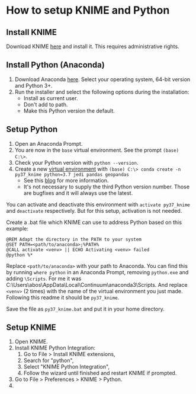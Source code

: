 # How to setup KNIME and Python
## Install KNIME
Download KNIME [here](https://www.knime.com/downloads/download-knime) and install it. This requires administrative rights.

## Install Python (Anaconda)
1. Download Anaconda [here](https://www.anaconda.com/distribution/#download-section). Select your operating system, 64-bit version and Python 3+.
1. Run the installer and select the following options during the installation:
    * Install as current user.
    * Don't add to path.
    * Make this Python version the default.

## Setup Python
1. Open an Anaconda Prompt.
1. You are now in the `base` virtual environment. See the prompt `(base) C:\>`.
1. Check your Python version with `python --version`.
1. Create a new [virtual environment](https://conda.io/projects/conda/en/latest/user-guide/tasks/manage-environments.html) with
```(base) C:\> conda create -n py37_knime python=3.7 jedi pandas geopandas```
    * See this [blog](https://www.knime.com/blog/setting-up-the-knime-python-extension-revisited-for-python-30-and-20) for more information.
    * It's not necessary to supply the third Python version number. Those are bugfixes and it will always use the latest.

You can activate and deactivate this environment with `activate py37_knime` and `deactivate` respectively. But for this setup, activation is not needed.

Create a .bat file which KNIME can use to address Python based on this example:
```
@REM Adapt the directory in the PATH to your system    
@SET PATH=<path/to/anaconda>;%PATH%  
@CALL activate <venv> || ECHO Activating <venv> failed  
@python %*
```
Replace `<path/to/anaconda>` with your path to Anaconda. You can find this by running `where python` in an Anaconda Prompt, removing `python.exe` and adding `\Scripts`. For me it was C:\Users\abos\AppData\Local\Continuum\anaconda3\Scripts. And replace `<venv>` (2 times) with the name of the virtual environment you just made. Following this readme it should be `py37_knime`.

Save the file as `py37_knime.bat` and put it in your home directory.

## Setup KNIME
1. Open KNIME.
1. Install KNIME Python Integration:
    1. Go to File > Install KNIME extensions,
    1. Search for "python",
    1. Select "KNIME Python Integration",
    1. Follow the wizard until finished and restart KNIME if prompted.
1. Go to File > Preferences > KNIME > Python.
1. 
    
    
    